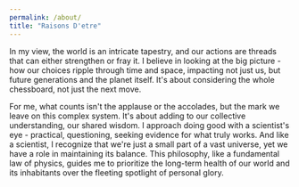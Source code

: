 ```yaml
---
permalink: /about/
title: "Raisons D'etre"
---
```

In my view, the world is an intricate tapestry, and our actions are threads that can either strengthen or fray it. I believe in looking at the big picture - how our choices ripple through time and space, impacting not just us, but future generations and the planet itself. It's about considering the whole chessboard, not just the next move.

For me, what counts isn't the applause or the accolades, but the mark we leave on this complex system. It's about adding to our collective understanding, our shared wisdom. I approach doing good with a scientist's eye - practical, questioning, seeking evidence for what truly works. And like a scientist, I recognize that we're just a small part of a vast universe, yet we have a role in maintaining its balance. This philosophy, like a fundamental law of physics, guides me to prioritize the long-term health of our world and its inhabitants over the fleeting spotlight of personal glory.
